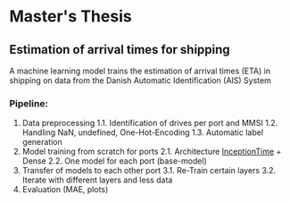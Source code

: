 Master's Thesis
===============
## Estimation of arrival times for shipping

A machine learning model trains the estimation of arrival times (ETA) in shipping on data from the Danish Automatic Identification (AIS) System

### Pipeline:
1. Data preprocessing
    1.1. Identification of drives per port and MMSI
    1.2. Handling NaN, undefined, One-Hot-Encoding
    1.3. Automatic label generation
2. Model training from scratch for ports
    2.1. Architecture [InceptionTime](https://arxiv.org/abs/1909.04939) + Dense
    2.2. One model for each port (base-model)
3. Transfer of models to each other port
    3.1. Re-Train certain layers
    3.2. Iterate with different layers and less data
5. Evaluation (MAE, plots)
